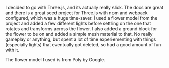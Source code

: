 I decided to go with Three.js, and its actually really slick. The docs are great and there is a great seed project for Three.js with npm and webpack configured, which was a huge time-saver. I used a flower model from the project and added a few different lights before settling on the one that rotates and transforms across the flower. I also added a ground block for the flower to be on and added a simple mesh material to that. No really gameplay or anything, but spent a lot of time experiementing with things (especially lights) that eventually got deleted, so had a good amount of fun with it.

The flower model I used is from Poly by Google.
